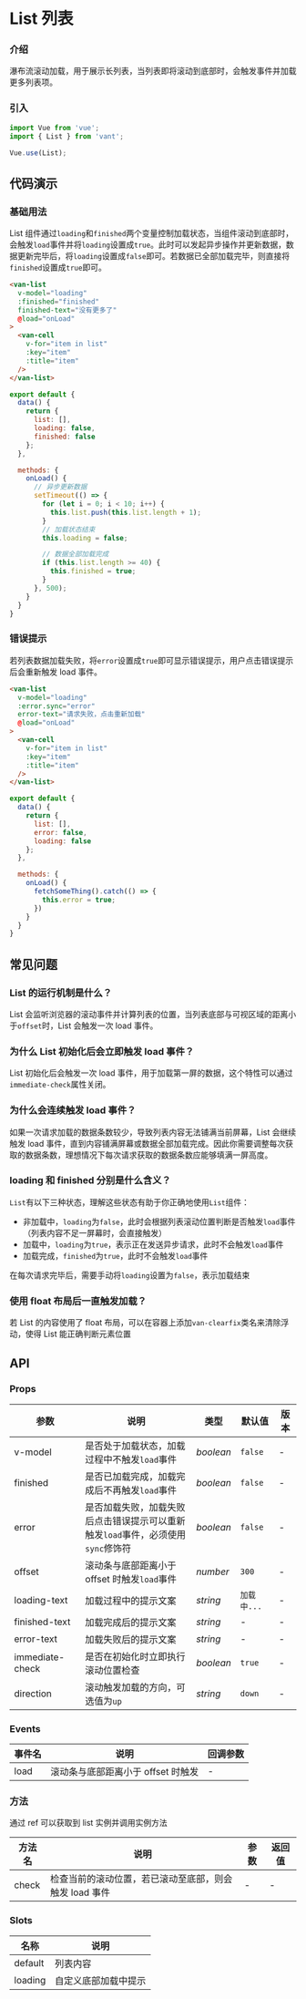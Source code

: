 # List 列表

### 介绍

瀑布流滚动加载，用于展示长列表，当列表即将滚动到底部时，会触发事件并加载更多列表项。

### 引入

``` javascript
import Vue from 'vue';
import { List } from 'vant';

Vue.use(List);
```

## 代码演示

### 基础用法

List 组件通过`loading`和`finished`两个变量控制加载状态，当组件滚动到底部时，会触发`load`事件并将`loading`设置成`true`。此时可以发起异步操作并更新数据，数据更新完毕后，将`loading`设置成`false`即可。若数据已全部加载完毕，则直接将`finished`设置成`true`即可。

```html
<van-list
  v-model="loading"
  :finished="finished"
  finished-text="没有更多了"
  @load="onLoad"
>
  <van-cell
    v-for="item in list"
    :key="item"
    :title="item"
  />
</van-list>
```

```js
export default {
  data() {
    return {
      list: [],
      loading: false,
      finished: false
    };
  },

  methods: {
    onLoad() {
      // 异步更新数据
      setTimeout(() => {
        for (let i = 0; i < 10; i++) {
          this.list.push(this.list.length + 1);
        }
        // 加载状态结束
        this.loading = false;

        // 数据全部加载完成
        if (this.list.length >= 40) {
          this.finished = true;
        }
      }, 500);
    }
  }
}
```

### 错误提示

若列表数据加载失败，将`error`设置成`true`即可显示错误提示，用户点击错误提示后会重新触发 load 事件。

```html
<van-list
  v-model="loading"
  :error.sync="error"
  error-text="请求失败，点击重新加载"
  @load="onLoad"
>
  <van-cell
    v-for="item in list"
    :key="item"
    :title="item"
  />
</van-list>
```

```js
export default {
  data() {
    return {
      list: [],
      error: false,
      loading: false
    };
  },

  methods: {
    onLoad() {
      fetchSomeThing().catch(() => {
        this.error = true;
      })
    }
  }
}
```

## 常见问题

### List 的运行机制是什么？

List 会监听浏览器的滚动事件并计算列表的位置，当列表底部与可视区域的距离小于`offset`时，List 会触发一次 load 事件。

### 为什么 List 初始化后会立即触发 load 事件？

List 初始化后会触发一次 load 事件，用于加载第一屏的数据，这个特性可以通过`immediate-check`属性关闭。

### 为什么会连续触发 load 事件？

如果一次请求加载的数据条数较少，导致列表内容无法铺满当前屏幕，List 会继续触发 load 事件，直到内容铺满屏幕或数据全部加载完成。因此你需要调整每次获取的数据条数，理想情况下每次请求获取的数据条数应能够填满一屏高度。

### loading 和 finished 分别是什么含义？

`List`有以下三种状态，理解这些状态有助于你正确地使用`List`组件：

- 非加载中，`loading`为`false`，此时会根据列表滚动位置判断是否触发`load`事件（列表内容不足一屏幕时，会直接触发）
- 加载中，`loading`为`true`，表示正在发送异步请求，此时不会触发`load`事件
- 加载完成，`finished`为`true`，此时不会触发`load`事件

在每次请求完毕后，需要手动将`loading`设置为`false`，表示加载结束

### 使用 float 布局后一直触发加载？

若 List 的内容使用了 float 布局，可以在容器上添加`van-clearfix`类名来清除浮动，使得 List 能正确判断元素位置


## API

### Props

| 参数 | 说明 | 类型 | 默认值 | 版本 |
|------|------|------|------|------|
| v-model | 是否处于加载状态，加载过程中不触发`load`事件 | *boolean* | `false` | - |
| finished | 是否已加载完成，加载完成后不再触发`load`事件 | *boolean* | `false` | - |
| error | 是否加载失败，加载失败后点击错误提示可以重新<br>触发`load`事件，必须使用`sync`修饰符 | *boolean* | `false` | - |
| offset | 滚动条与底部距离小于 offset 时触发`load`事件 | *number* | `300` | - |
| loading-text | 加载过程中的提示文案 | *string* | `加载中...` | - |
| finished-text | 加载完成后的提示文案 | *string* | - | - |
| error-text | 加载失败后的提示文案 | *string* | - | - |
| immediate-check | 是否在初始化时立即执行滚动位置检查 | *boolean* | `true` | - |
| direction | 滚动触发加载的方向，可选值为`up` | *string* | `down` | - |

### Events

| 事件名 | 说明 | 回调参数 |
|------|------|------|
| load | 滚动条与底部距离小于 offset 时触发 | - |

### 方法

通过 ref 可以获取到 list 实例并调用实例方法

| 方法名 | 说明 | 参数 | 返回值 |
|------|------|------|------|
| check | 检查当前的滚动位置，若已滚动至底部，则会触发 load 事件 | - | - |

### Slots

| 名称 | 说明 |
|------|------|
| default | 列表内容 |
| loading | 自定义底部加载中提示 |
